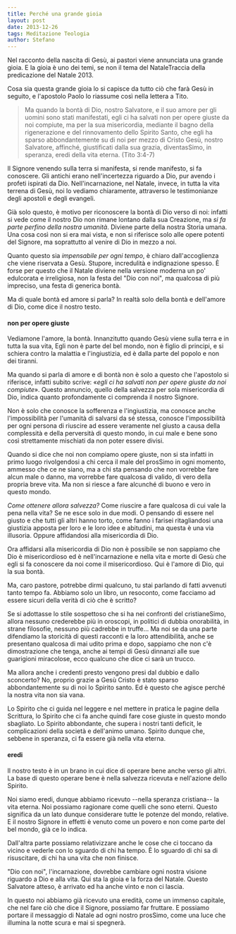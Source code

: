 ```yaml
---
title: Perché una grande gioia
layout: post
date: 2013-12-26
tags: Meditazione Teologia
author: Stefano
---
```


Nel racconto della nascita di Gesù, ai pastori viene annunciata una grande gioia. E la gioia è uno dei temi, se non il tema del Natale<fn>Traccia della predicazione del Natale 2013</fn>.

Cosa sia questa grande gioia lo si capisce da tutto ciò che farà Gesù in seguito, e l'apostolo Paolo lo riassume così nella lettera a Tito.


> Ma quando la bontà di Dio, nostro Salvatore, e il suo amore per gli uomini sono stati manifestati, egli ci ha salvati non per opere giuste da noi compiute, ma per la sua misericordia, mediante il bagno della rigenerazione e del rinnovamento dello Spirito Santo, che egli ha sparso abbondantemente su di noi per mezzo di Cristo Gesù, nostro Salvatore, affinché, giustificati dalla sua grazia, diventasSimo, in speranza, eredi della vita eterna. (Tito 3:4-7)


Il Signore venendo sulla terra si manifesta, si rende manifesto, si fa conoscere. Gli antichi erano nell'incertezza riguardo a Dio, pur avendo i profeti ispirati da Dio. Nell'incarnazione, nel Natale, invece, in tutta la vita terrena di Gesù, noi lo vediamo chiaramente, attraverso le testimonianze degli apostoli e degli evangeli.

Già solo questo, è motivo per riconoscere la bontà di Dio verso di noi: infatti si vede come il nostro Dio non rimane lontano dalla sua Creazione, ma <em>si fa parte perfino della nostra umanità</em>. Diviene parte della nostra Storia umana. Una cosa così non si era mai vista, e non si riferisce solo alle opere potenti del Signore, ma soprattutto al venire di Dio in mezzo a noi.

Quanto questo sia <em>impensabile per ogni tempo</em>, è chiaro dall'accoglienza che viene riservata a Gesù. Stupore, incredulità  e indignazione spesso. È forse per questo che il Natale diviene nella versione moderna un po' edulcorata e irreligiosa, non la festa del "Dio con noi", ma qualcosa di più impreciso, una festa di generica bontà.

Ma di quale bontà ed amore si parla? In realtà solo della bontà e dell'amore di Dio, come dice il nostro testo.

<h4>non per opere giuste</h4>
Vediamone l'amore, la bontà. Innanzitutto quando Gesù viene sulla terra e in tutta la sua vita, Egli non è parte del bel mondo, non è figlio di principi, e si schiera contro la malattia e l'ingiustizia, ed è dalla parte del popolo e non dei tiranni.

Ma quando si parla di amore e di bontà non è solo a questo che l'apostolo si riferisce, infatti subito scrive: «<em>egli ci ha salvati non per opere giuste da noi compiute</em>». Questo annuncio, quello della salvezza per sola misericordia di Dio, indica quanto profondamente ci comprenda il nostro Signore.

Non è solo che conosce la sofferenza e l'ingiustizia, ma conosce anche l'impossibilità per l'umanità di salvarsi da sé stessa, conosce l'impossibilità per ogni persona di riuscire ad essere veramente nel giusto a causa della complessità e della perversità di questo mondo, in cui male e bene sono così strettamente mischiati da non poter essere divisi.

Quando si dice che noi non compiamo opere giuste, non si sta infatti in primo luogo rivolgendosi a chi cerca il male del prosSimo in ogni momento, ammesso che ce ne siano, ma a chi sta pensando che non vorrebbe fare alcun male o danno, ma vorrebbe fare qualcosa di valido, di vero della propria breve vita. Ma non si riesce a fare alcunché di buono e vero in questo mondo.

<em>Come ottenere allora salvezza?</em> Come riuscire a fare qualcosa di cui vale la pena nella vita? Se ne esce solo in due modi. O pensando di essere nel giusto e che tutti gli altri hanno torto, come fanno i farisei ritagliandosi una giustizia apposta per loro e le loro idee e abitudini, ma questa è una via illusoria. Oppure affidandosi alla misericordia di Dio.

Ora affidarsi alla misericordia di Dio non è possibile se non sappiamo che Dio è misericordioso ed è nell'incarnazione e nella vita e morte di Gesù che egli si fa conoscere da noi come il misericordioso. Qui è l'amore di Dio, qui la sua bontà.  

Ma, caro pastore, potrebbe dirmi qualcuno, tu stai parlando di fatti avvenuti tanto tempo fa. Abbiamo solo un libro, un resoconto, come facciamo ad essere sicuri della verità di ciò che è scritto?

Se si adottasse lo stile sospettoso che si ha nei confronti del cristianeSimo, allora nessuno crederebbe più in oroscopi, in politici di dubbia onorabilità, in strane filosofie, nessuno più cadrebbe in truffe... Ma noi se da una parte difendiamo la storicità di questi racconti e la loro attendibilità, anche se presentano qualcosa di mai udito prima e dopo, sappiamo che non c'è dimostrazione che tenga, anche ai tempi di Gesù dinnanzi alle sue guarigioni miracolose, ecco qualcuno che dice ci sarà un trucco.

Ma allora anche i credenti presto vengono presi dal dubbio e dallo sconcerto? No, proprio grazie a Gesù Cristo è stato sparso abbondantemente su di noi lo Spirito santo. Ed è questo che agisce perché la nostra vita non sia vana.

Lo Spirito che ci guida nel leggere e nel mettere in pratica le pagine della Scrittura, lo Spirito che ci fa anche quindi fare cose giuste in questo mondo sbagliato. Lo Spirito abbondante, che supera i nostri tanti deficit, le complicazioni della società e dell'animo umano. Spirito dunque che, sebbene in speranza, ci fa essere già nella vita eterna.  

<h4>eredi</h4>
Il nostro testo è in un brano in cui dice di operare bene anche verso gli altri. La base di questo operare bene è nella salvezza ricevuta e nell'azione dello Spirito.

Noi siamo eredi, dunque abbiamo ricevuto --nella speranza cristiana-- la vita eterna. Noi possiamo ragionare come quelli che sono eterni. Questo significa da un lato dunque considerare tutte le potenze del mondo, relative. E il nostro Signore in effetti è venuto come un povero e non come parte del bel mondo, già ce lo indica.

Dall'altra parte possiamo relativizzare anche le cose che ci toccano da vicino e vederle con lo sguardo di chi ha tempo. È lo sguardo di chi sa di risuscitare, di chi ha una vita che non finisce.

"Dio con noi", l'incarnazione, dovrebbe cambiare ogni nostra visione riguardo a Dio e alla vita. Qui sta la gioia e la forza del Natale. Questo Salvatore atteso, è arrivato ed ha anche vinto e non ci lascia.

In questo noi abbiamo già ricevuto una eredità, come un immenso capitale, che nel fare ciò che dice il  Signore, possiamo far fruttare. E possiamo portare il messaggio di Natale ad ogni nostro prosSimo, come una luce che illumina la notte scura e mai si spegnerà.